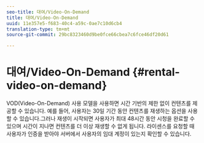 ```yaml
---
seo-title: 대여/Video-On-Demand
title: 대여/Video-On-Demand
uuid: 11e357e5-f683-40c4-a59c-0ae7c10d6cb4
translation-type: tm+mt
source-git-commit: 29bc8323460d9be0fce66cbea7c6fce46df20d61

---
```



# 대여/Video-On-Demand {#rental-video-on-demand}

VOD(Video-On-Demand) 사용 모델을 사용하면 시간 기반의 제한 없이 컨텐츠를 제공할 수 있습니다. 예를 들어, 사용자는 30일 기간 동안 컨텐츠를 재생하는 옵션을 사용할 수 있습니다.그러나 재생이 시작되면 사용자가 최대 48시간 동안 시청을 완료할 수 있으며 시간이 지나면 컨텐츠를 더 이상 재생할 수 없게 됩니다. 라이센스를 요청할 때 사용자가 인증을 받아야 서버에서 사용자의 임대 계정이 있는지 확인할 수 있습니다.
